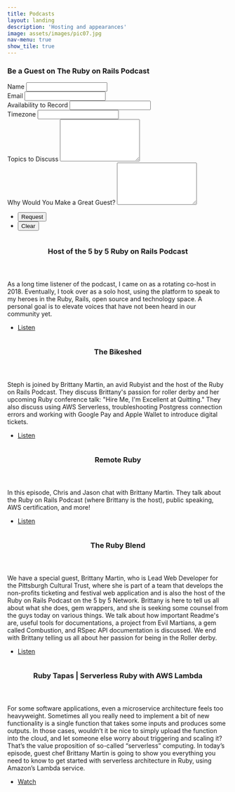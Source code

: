 ```yaml
---
title: Podcasts
layout: landing
description: 'Hosting and appearances'
image: assets/images/pic07.jpg
nav-menu: true
show_tile: true
---
```


<!-- Main -->
<div id="main">

<div class="inner">
	<section>
		<h3> Be a Guest on The Ruby on Rails Podcast </h3>
		<form action="https://formspree.io/{{ site.email }}" method="POST">
			<div class="field half first">
				<label for="name">Name</label>
				<input type="text" name="name" id="name" />
			</div>
			<div class="field half">
				<label for="email">Email</label>
				<input type="text" name="email" id="email" />
			</div>
			<div class="field half first">
				<label for="availability">Availability to Record</label>
				<input type="text" name="availability" id="availability" />
			</div>
			<div class="field half">
				<label for="availability">Timezone</label>
				<input type="text" name="timezone" id="timezone" />
			</div>
			<div class="field">
				<label for="topics">Topics to Discuss</label>
				<textarea name="topics" id="topics" rows="6"></textarea>
			</div>
			<div class="field">
				<label for="message">Why Would You Make a Great Guest?</label>
				<textarea name="why" id="why" rows="6"></textarea>
			</div>
			<ul class="actions">
				<li><input type="submit" value="Request" class="special" /></li>
				<li><input type="reset" value="Clear" /></li>
			</ul>
		</form>
	</section>
</div>
<section id="two" class="spotlights">
<section>
	<a href="http://5by5.tv/rubyonrails" class="image">
		<img src="../assets/images/pic13.jpg" alt="" data-position="center center" />
	</a>
	<div class="content">
		<div class="inner">
			<header class="major">
				<h3>Host of the 5 by 5 Ruby on Rails Podcast</h3>
			</header>
			<p>As a long time listener of the podcast, I came on as a rotating co-host in 2018. Eventually, I took over as a solo host, using the platform to speak to my heroes in the Ruby, Rails, open source and technology space. A personal goal is to elevate voices that have not been heard in our community yet.</p>
			<ul class="actions">
				<li><a href="http://5by5.tv/rubyonrails" class="button" target="_blank">Listen</a></li>
			</ul>
		</div>
	</div>
</section>
<section>
	<a href="https://bikeshed.fm/episodes/218" class="image">
		<img src="../assets/images/pic19.jpg" alt="" data-position="center center" />
	</a>
	<div class="content">
		<div class="inner">
			<header class="major">
				<h3>The Bikeshed</h3>
			</header>
			<p>Steph is joined by Brittany Martin, an avid Rubyist and the host of the Ruby on Rails Podcast. They discuss Brittany's passion for roller derby and her upcoming Ruby conference talk: "Hire Me, I'm Excellent at Quitting." They also discuss using AWS Serverless, troubleshooting Postgress connection errors and working with Google Pay and Apple Wallet to introduce digital tickets.</p>
			<ul class="actions">
				<li><a href="https://bikeshed.fm/episodes/218" class="button" target="_blank">Listen</a></li>
			</ul>
		</div>
	</div>
</section>
	<section>
		<a href="https://remoteruby.transistor.fm/19" class="image">
			<img src="../assets/images/pic08.jpg" alt="" data-position="center center" />
		</a>
		<div class="content">
			<div class="inner">
				<header class="major">
					<h3>Remote Ruby</h3>
				</header>
				<p>In this episode, Chris and Jason chat with Brittany Martin. They talk about the Ruby on Rails Podcast (where Brittany is the host), public speaking, AWS certification, and more!</p>
				<ul class="actions">
					<li><a href="https://remoteruby.transistor.fm/19" class="button" target="_blank">Listen</a></li>
				</ul>
			</div>
		</div>
	</section>
	<section>
		<a href="http://www.rubytestingpodcast.com/brittany-martin" class="image">
			<img src="../assets/images/pic09.jpg" alt="" data-position="top center" />
		</a>
		<div class="content">
			<div class="inner">
				<header class="major">
					<h3>The Ruby Blend</h3>
				</header>
				<p>We have a special guest, Brittany Martin, who is Lead Web Developer for the Pittsburgh Cultural Trust, where she is part of a team that develops the non-profits ticketing and festival web application and is also the host of the Ruby on Rails Podcast on the 5 by 5 Network. Brittany is here to tell us all about what she does, gem wrappers, and she is seeking some counsel from the guys today on various things. We talk about how important Readme's are, useful tools for documentations, a project from Evil Martians, a gem called Combustion, and RSpec API documentation is discussed. We end with Brittany telling us all about her passion for being in the Roller derby.</p>
				<ul class="actions">
					<li><a href="http://www.rubytestingpodcast.com/brittany-martin" class="button" target="_blank">Listen</a></li>
				</ul>
			</div>
		</div>
	</section>
	<section>
		<a href="https://www.rubytapas.com/2019/03/11/serverless-ruby-with-aws-lambda/" class="image">
			<img src="../assets/images/pic10.jpg" alt="" data-position="25% 25%" />
		</a>
		<div class="content">
			<div class="inner">
				<header class="major">
					<h3>Ruby Tapas | Serverless Ruby with AWS Lambda</h3>
				</header>
				<p>For some software applications, even a microservice architecture feels too heavyweight. Sometimes all you really need to implement a bit of new functionality is a single function that takes some inputs and produces some outputs. In those cases, wouldn’t it be nice to simply upload the function into the cloud, and let someone else worry about triggering and scaling it? That’s the value proposition of so-called “serverless” computing. In today’s episode, guest chef Brittany Martin is going to show you everything you need to know to get started with serverless architecture in Ruby, using Amazon’s Lambda service. </p>
				<ul class="actions">
					<li><a href="https://www.rubytapas.com/2019/03/11/serverless-ruby-with-aws-lambda/" class="button" target="_blank">Watch</a></li>
				</ul>
			</div>
		</div>
	</section>	
</section>

</div>

